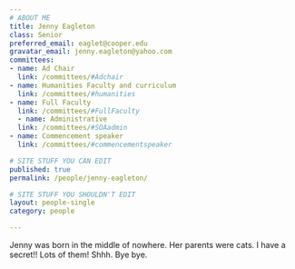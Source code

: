 ```yaml
---
# ABOUT ME
title: Jenny Eagleton
class: Senior
preferred_email: eaglet@cooper.edu
gravatar_email: jenny.eagleton@yahoo.com
committees:
- name: Ad Chair
  link: /committees/#Adchair
- name: Humanities Faculty and curriculum
  link: /committees/#humanities
- name: Full Faculty
  link: /committees/#FullFaculty
  - name: Administrative
  link: /committees/#SOAadmin
- name: Commencement speaker
  link: /committees/#commencementspeaker

# SITE STUFF YOU CAN EDIT
published: true
permalink: /people/jenny-eagleton/

# SITE STUFF YOU SHOULDN'T EDIT
layout: people-single
category: people

---
```


Jenny was born in the middle of nowhere. Her parents were cats. I have a secret!! Lots of them! Shhh. Bye bye.